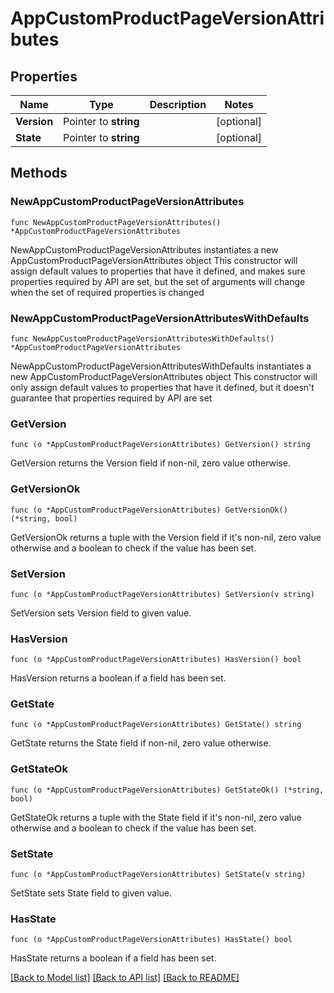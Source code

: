 # AppCustomProductPageVersionAttributes

## Properties

Name | Type | Description | Notes
------------ | ------------- | ------------- | -------------
**Version** | Pointer to **string** |  | [optional] 
**State** | Pointer to **string** |  | [optional] 

## Methods

### NewAppCustomProductPageVersionAttributes

`func NewAppCustomProductPageVersionAttributes() *AppCustomProductPageVersionAttributes`

NewAppCustomProductPageVersionAttributes instantiates a new AppCustomProductPageVersionAttributes object
This constructor will assign default values to properties that have it defined,
and makes sure properties required by API are set, but the set of arguments
will change when the set of required properties is changed

### NewAppCustomProductPageVersionAttributesWithDefaults

`func NewAppCustomProductPageVersionAttributesWithDefaults() *AppCustomProductPageVersionAttributes`

NewAppCustomProductPageVersionAttributesWithDefaults instantiates a new AppCustomProductPageVersionAttributes object
This constructor will only assign default values to properties that have it defined,
but it doesn't guarantee that properties required by API are set

### GetVersion

`func (o *AppCustomProductPageVersionAttributes) GetVersion() string`

GetVersion returns the Version field if non-nil, zero value otherwise.

### GetVersionOk

`func (o *AppCustomProductPageVersionAttributes) GetVersionOk() (*string, bool)`

GetVersionOk returns a tuple with the Version field if it's non-nil, zero value otherwise
and a boolean to check if the value has been set.

### SetVersion

`func (o *AppCustomProductPageVersionAttributes) SetVersion(v string)`

SetVersion sets Version field to given value.

### HasVersion

`func (o *AppCustomProductPageVersionAttributes) HasVersion() bool`

HasVersion returns a boolean if a field has been set.

### GetState

`func (o *AppCustomProductPageVersionAttributes) GetState() string`

GetState returns the State field if non-nil, zero value otherwise.

### GetStateOk

`func (o *AppCustomProductPageVersionAttributes) GetStateOk() (*string, bool)`

GetStateOk returns a tuple with the State field if it's non-nil, zero value otherwise
and a boolean to check if the value has been set.

### SetState

`func (o *AppCustomProductPageVersionAttributes) SetState(v string)`

SetState sets State field to given value.

### HasState

`func (o *AppCustomProductPageVersionAttributes) HasState() bool`

HasState returns a boolean if a field has been set.


[[Back to Model list]](../README.md#documentation-for-models) [[Back to API list]](../README.md#documentation-for-api-endpoints) [[Back to README]](../README.md)


